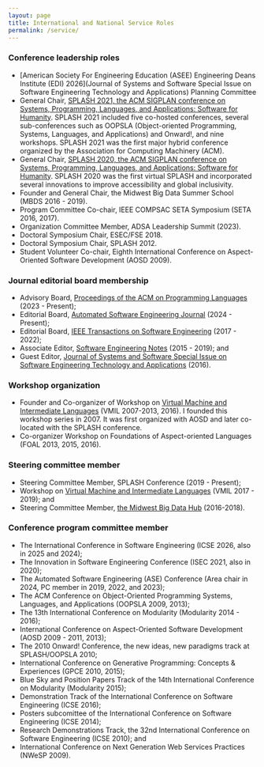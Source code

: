```yaml
---
layout: page
title: International and National Service Roles
permalink: /service/
---
```


### Conference leadership roles

- [American Society For Engineering Education (ASEE) Engineering Deans Institute (EDI) 2026](Journal of Systems and Software Special Issue on Software Engineering Technology and Applications) Planning Committee 
- General Chair, [SPLASH 2021, the ACM SIGPLAN conference on Systems, Programming, Languages, and Applications: Software for Humanity](https://2021.splashcon.org/). SPLASH 2021 included five co-hosted conferences, several sub-conferences such as OOPSLA (Object-oriented Programming, Systems, Languages, and Applications) and Onward!, and nine workshops. SPLASH 2021 was the first major hybrid conference organized by the Association for Computing Machinery (ACM).
- General Chair, [SPLASH 2020, the ACM SIGPLAN conference on Systems, Programming, Languages, and Applications: Software for Humanity](https://2020.splashcon.org/). SPLASH 2020 was the first virtual SPLASH and incorporated 
    several innovations to improve accessibility and global inclusivity. 
- Founder and General Chair, the Midwest Big Data Summer School (MBDS 2016 - 2019).
- Program Committee Co-chair, IEEE COMPSAC SETA Symposium (SETA 2016, 2017).
- Organization Committee Member, ADSA Leadership Summit (2023).
- Doctoral Symposium Chair, ESEC/FSE 2018.
- Doctoral Symposium Chair, SPLASH 2012.
- Student Volunteer Co-chair, Eighth International Conference on
      Aspect-Oriented Software Development (AOSD 2009).

### Journal editorial board membership

- Advisory Board, [Proceedings of the ACM on Programming Languages](https://dl.acm.org/journal/pacmpl/editorial-board) (2023 - Present);
- Editorial Board, [Automated Software Engineering Journal](https://link.springer.com/journal/10515/editorial-board) (2024 - Present);
- Editorial Board, [IEEE Transactions on Software Engineering](https://www.computer.org/csdl/journal/ts) (2017 - 2022);
- Associate Editor, [Software Engineering Notes](https://www.sigsoft.org/SEN/) (2015 - 2019); and
- Guest Editor, [Journal of Systems and Software Special Issue on Software Engineering Technology and Applications](https://dblp.org/rec/journals/jss/ChanLR18.html) (2016).

### Workshop organization 
- Founder and Co-organizer of Workshop on [Virtual Machine and Intermediate Languages](https://conf.researchr.org/series/vmil)
  (VMIL 2007-2013, 2016). I founded this workshop series in 2007. It was first organized with AOSD and later co-located with the SPLASH conference.
- Co-organizer Workshop on Foundations of Aspect-oriented Languages (FOAL 2013, 2015, 2016).

### Steering committee member
- Steering Committee Member, SPLASH Conference (2019 - Present); 
- Workshop on [Virtual Machine and Intermediate Languages](https://conf.researchr.org/series/vmil) (VMIL 2017 - 2019); and
- Steering Committee Member, [the Midwest Big Data Hub](https://midwestbigdatahub.org) (2016-2018).

### Conference program committee member
- The International Conference in Software Engineering (ICSE 2026, also in 2025 and 2024); 
- The Innovation in Software Engineering Conference (ISEC 2021, also in 2020); 
- The Automated Software Engineering (ASE) Conference (Area chair in 2024, PC member in 2019, 2022, and 2023);
- The ACM Conference on Object-Oriented Programming Systems, Languages, and Applications (OOPSLA 2009, 2013);
- The 13th International Conference on Modularity (Modularity 2014 - 2016);
- International Conference on Aspect-Oriented Software Development (AOSD 2009 - 2011, 2013);
- The 2010 Onward! Conference, the new ideas, new paradigms track at SPLASH/OOPSLA 2010;
- International Conference on Generative Programming: Concepts \& Experiences (GPCE 2010, 2015);
- Blue Sky and Position Papers Track of the 14th International Conference on Modularity (Modularity 2015);
- Demonstration Track of the International Conference on Software Engineering (ICSE 2016);
- Posters subcomittee of the International Conference on Software Engineering (ICSE 2014);
- Research Demonstrations Track, the 32nd International Conference on Software Engineering (ICSE 2010); and
- International Conference on Next Generation Web Services Practices (NWeSP 2009).
